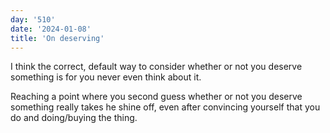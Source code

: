 ```yaml
---
day: '510'
date: '2024-01-08'
title: 'On deserving'
---
```


I think the correct, default way to consider whether or not you deserve something is for you never even think about it.

Reaching a point where you second guess whether or not you deserve something really takes he shine off, even after convincing yourself that you do and doing/buying the thing.
